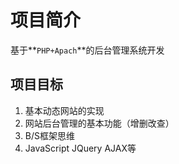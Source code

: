 # 项目简介

基于**`PHP+Apach`**的后台管理系统开发

## 项目目标

1. 基本动态网站的实现
2. 网站后台管理的基本功能（增删改查）
3. B/S框架思维
4. JavaScript JQuery AJAX等

